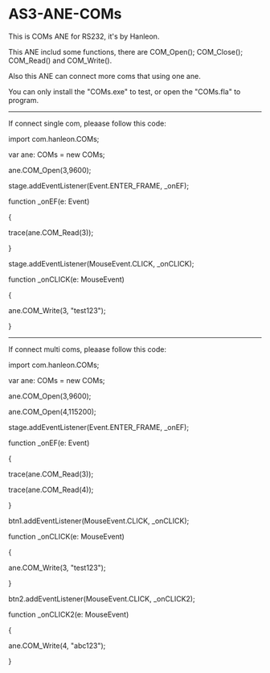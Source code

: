 # AS3-ANE-COMs
This is COMs ANE for RS232, it's by Hanleon.

This ANE includ some functions, there are COM_Open(); COM_Close(); COM_Read() and COM_Write().

Also this ANE can connect more coms that using one ane.

You can only install the "COMs.exe" to test, or open the "COMs.fla" to program.



-----------------------------------------------------------------------------

If connect single com, pleaase follow this code:



import com.hanleon.COMs;


var ane: COMs = new COMs;


ane.COM_Open(3,9600);


stage.addEventListener(Event.ENTER_FRAME, _onEF);


function _onEF(e: Event)

{
	
trace(ane.COM_Read(3));

}


stage.addEventListener(MouseEvent.CLICK, _onCLICK);


function _onCLICK(e: MouseEvent)

{
	
ane.COM_Write(3, "test123");

}



-----------------------------------------------------------------------------

If connect multi coms, pleaase follow this code:



import com.hanleon.COMs;


var ane: COMs = new COMs;


ane.COM_Open(3,9600);


ane.COM_Open(4,115200);


stage.addEventListener(Event.ENTER_FRAME, _onEF);


function _onEF(e: Event)

{
	
trace(ane.COM_Read(3));

	
trace(ane.COM_Read(4));

}


btn1.addEventListener(MouseEvent.CLICK, _onCLICK);


function _onCLICK(e: MouseEvent)

{
	
ane.COM_Write(3, "test123");

}


btn2.addEventListener(MouseEvent.CLICK, _onCLICK2);


function _onCLICK2(e: MouseEvent)

{
	
ane.COM_Write(4, "abc123");

}
